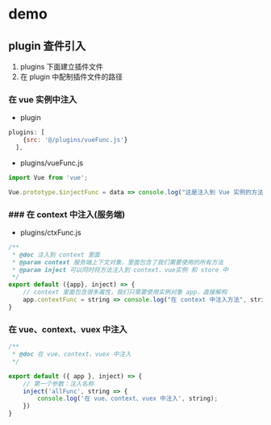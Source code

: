 # demo

## plugin 查件引入
1. plugins 下面建立插件文件
2. 在 plugin 中配制插件文件的路径

### 在 vue 实例中注入
- plugin
```js
plugins: [
    {src: '@/plugins/vueFunc.js'}
  ],
```

- plugins/vueFunc.js
```js
import Vue from 'vue';

Vue.prototype.$injectFunc = data => console.log("这是注入到 Vue 实例的方法", data);
```

### ### 在 context 中注入(服务端)
- plugins/ctxFunc.js
```js
/**
 * @doc 注入到 context 里面
 * @param context 服务端上下文对象，里面包含了我们需要使用的所有方法
 * @param inject 可以同时将方法注入到 context、vue实例 和 store 中
 */
export default ({app}, inject) => {
    // context 里面包含很多属性，我们只需要使用实例对象 app，直接解构
    app.contextFunc = string => console.log("在 context 中注入方法", string);
}
```

### 在 vue、context、vuex 中注入
```js
/**
 * @doc 在 vue、context、vuex 中注入
 */

export default ({ app }, inject) => {
    // 第一个参数：注入名称
    inject('allFunc', string => {
        console.log('在 vue、context、vuex 中注入', string);
    })
}
```